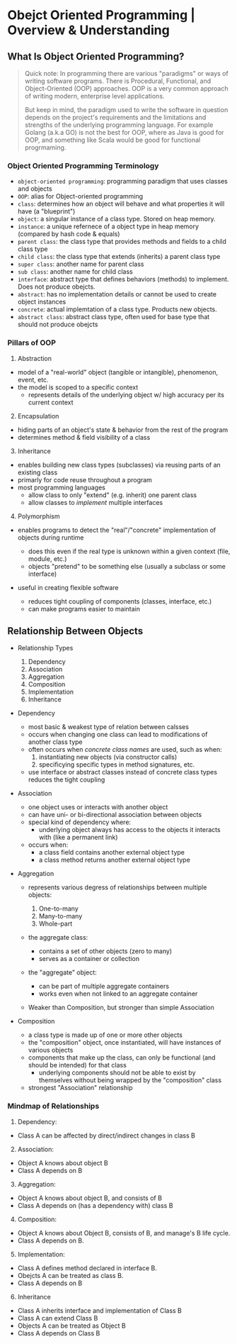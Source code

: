 # Obejct Oriented Programming | Overview & Understanding

## What Is Object Oriented Programming?
> Quick note: In programming there are various "paradigms" 
> or ways of writing software programs. There is Procedural,
> Functional, and Object-Oriented (OOP) approaches. OOP is a 
> very common approach of writing modern, enterprise level 
> applications.
>
> But keep in mind, the paradigm used to write the software in
> question depends on the project's requirements and the limitations 
> and strengths of the underlying programming language. For example
> Golang (a.k.a GO) is not the best for OOP, where as Java is
> good for OOP, and something like Scala would be good for functional
> progrmaming.

### Object Oriented Programming Terminology
- `object-oriented programming`: programming paradigm that uses classes and objects
- `OOP`: alias for Object-oriented programming
- `class`: determines how an object will behave and what properties it will have (a "blueprint")
- `object`: a singular instance of a class type. Stored on heap memory.
- `instance`: a unique refernece of a object type in heap memory (compared by hash code & equals)
- `parent class`: the class type that provides methods and fields to a child class type
- `child class`: the class type that extends (inherits) a parent class type
- `super class`: another name for parent class
- `sub class`: another name for child class
- `interface`: abstract type that defines behaviors (methods) to implement. Does not produce obejcts.
- `abstract`: has no implementation details or cannot be used to create object instances
- `concrete`: actual implemtation of a class type. Products new objects.
- `abstract class`: abstract class type, often used for base type that should not produce obejcts

### Pillars of OOP
1. Abstraction
  - model of a "real-world" object (tangible or intangible), phenomenon, event, etc.
  - the model is scoped to a specific context
    - represents details of the underlying object w/ high accuracy per its current context

2. Encapsulation
  - hiding parts of an object's state & behavior from the rest of the program
  - determines method & field visibility of a class
  
3. Inheritance
  - enables building new class types (subclasses) via reusing parts of an existing class
  - primarly for code reuse throughout a program
  - most programming languages
    - allow class to only "extend" (e.g. inherit) one parent class
    - allow classes to *implement* multiple interfaces

4. Polymorphism
  - enables programs to detect the "real"/"concrete" implementation of objects during runtime
    - does this even if the real type is unknown within a given context (file, module, etc.)
    - objects "pretend" to be something else (usually a subclass or some interface)

  - useful in creating flexible software
    - reduces tight coupling of components (classes, interface, etc.)
    - can make programs easier to maintain 

## Relationship Between Objects

- Relationship Types
  1. Dependency
  2. Association
  3. Aggregation
  4. Composition
  5. Implementation
  6. Inheritance

- Dependency
  - most basic & weakest type of relation between calsses
  - occurs when changing one class can lead to modifications of another class type
  - often occurs when *concrete class names* are used, such as when:
    1. instantiating new objects (via constructor calls)
    2. specificying specific types in method signatures, etc.
  - use interface or abstract classes instead of concrete class types reduces the tight coupling

- Association
  - one object uses or interacts with another object
  - can have uni- or bi-directional association between objects
  - special kind of dependency where:
    - underlying object always has access to the objects it interacts with (like a permanent link)
  - occurs when:
    - a class field contains another external object type
    - a class method returns another external object type

- Aggregation
  - represents various degress of relationships between multiple objects:
    1. One-to-many
    2. Many-to-many
    3. Whole-part

  - the aggregate class:
    - contains a set of other objects (zero to many)
    - serves as a container or collection
    
  - the "aggregate" object:
    - can be part of multiple aggregate containers
    - works even when not linked to an aggregate container
  
  - Weaker than Composition, but stronger than simple Association

- Composition
  - a class type is made up of one or more other objects
  - the "composition" object, once instantiated, will have instances of various objects
  - components that make up the class, can only be functional (and should be intended) for that class
    - underlying components should not be able to exist by themselves without being wrapped by the
      "composition" class
  - strongest "Association" relationship

### Mindmap of Relationships
1. Dependency: 
  - Class A can be affected by direct/indirect changes in class B

2. Association: 
  - Object A knows about object B
  - Class A depends on B

3. Aggregation:
  - Object A knows about object B, and consists of B
  - Class A depends on (has a dependency with) class B 

4. Composition:
  - Object A knows about Object B, consists of B, and manage's B life cycle.
  - Class A depends on B.

5. Implementation:
  - Class A defines method declared in interface B.
  - Obejcts A can be treated as class B.
  - Class A depends on B

6. Inheritance
  - Class A inherits interface and implementation of Class B
  - Class A can extend Class B
  - Objects A can be treated as Object B
  - Class A depends on Class B

